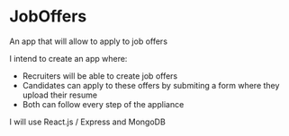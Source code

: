 # JobOffers
An app that will allow to apply to job offers 

I intend to create an app where:
- Recruiters will be able to create job offers
- Candidates can apply to these offers by submiting a form where they upload their resume
- Both can follow every step of the appliance

I will use React.js / Express and MongoDB
